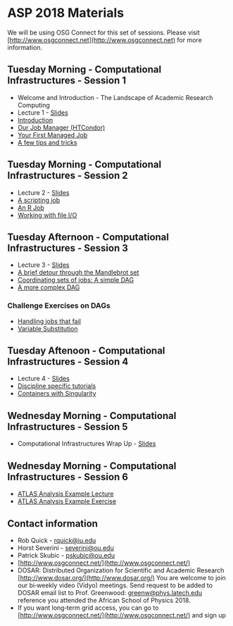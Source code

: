 # ASP 2018 Materials

We will be using OSG Connect for this set of sessions. Please visit [http://www.osgconnect.net](http://www.osgconnect.net) for more information.

## Tuesday Morning - Computational Infrastructures - Session 1

   * Welcome and Introduction - The Landscape of Academic Research Computing
   * Lecture 1 - [Slides](https://github.com/opensciencegrid/dosar/blob/master/docs/ASP2018/Lecture1-ASP2018.pdf)
   * [Introduction](https://github.com/opensciencegrid/dosar/blob/master/docs/ASP2018/01-Introduction.md) 
   * [Our Job Manager (HTCondor)](https://github.com/opensciencegrid/dosar/blob/master/docs/ASP2018/02-OurJobManager.md)
   * [Your First Managed Job](https://github.com/opensciencegrid/dosar/blob/master/docs/ASP2018/03-FirstManagedJob.md)
   * [A few tips and tricks](https://github.com/opensciencegrid/dosar/blob/master/docs/ASP2018/04-TipsandTricks.md)
   
## Tuesday Morning - Computational Infrastructures - Session 2

   * Lecture 2 - [Slides](https://github.com/opensciencegrid/dosar/blob/master/docs/ASP2018/Lecture2-ASP2018.pdf)
   * [A scripting job](https://github.com/opensciencegrid/dosar/blob/master/docs/ASP2018/05-ScriptingJob.md)
   * [An R Job](https://github.com/opensciencegrid/dosar/blob/master/docs/ASP2018/06-RJob.md)
   * [Working with file I/O](https://github.com/opensciencegrid/dosar/blob/master/docs/ASP2018/07-WorkingwithFiles.md)
   
## Tuesday Afternoon - Computational Infrastructures - Session 3

   * Lecture 3 - [Slides](https://github.com/opensciencegrid/dosar/blob/master/docs/ASP2018/Lecture3-ASP2018.pdf)
   * [A brief detour through the Mandlebrot set](https://github.com/opensciencegrid/dosar/blob/master/docs/ASP2018/08-Mandlebrot.md)
   * [Coordinating sets of jobs: A simple DAG](https://github.com/opensciencegrid/dosar/blob/master/docs/ASP2018/09-SimpleDAG.md)
   * [A more complex DAG](https://github.com/opensciencegrid/dosar/blob/master/docs/ASP2018/10-ComplexDAG.md)
   
### Challenge Exercises on DAGs

   * [Handling jobs that fail](https://github.com/opensciencegrid/dosar/blob/master/docs/ASP2018/11-HandlingFailure.md)
   * [Variable Substitution](https://github.com/opensciencegrid/dosar/blob/master/docs/ASP2018/12-VariableSubstitution.md)
   
## Tuesday Aftenoon - Computational Infrastructures - Session 4

   * Lecture 4 - [Slides](https://github.com/opensciencegrid/dosar/blob/master/docs/ASP2018/Lecture4-ASP2018.pdf)
   * [Discipline specific tutorials](https://github.com/opensciencegrid/dosar/blob/master/docs/ASP2018/13-DisciplineTutorials.md)
   * [Containers with Singularity](https://github.com/opensciencegrid/dosar/blob/master/docs/ASP2018/14-Containers.md)
   
## Wednesday Morning - Computational Infrastructures - Session 5
   * Computational Infrastructures Wrap Up - [Slides](https://github.com/opensciencegrid/dosar/blob/master/docs/ASP2018/Lecture5-ASP2018.pdf)
   
## Wednesday Morning - Computational Infrastructures - Session 6
   * [ATLAS Analysis Example Lecture](https://github.com/opensciencegrid/dosar/blob/master/docs/ASP2018/Intro_Anal_Ex.pptx.pdf)
   * [ATLAS Analysis Example Exercise](https://github.com/opensciencegrid/dosar/blob/master/docs/ASP2018/AnalysisExample.md)
   
## Contact information

   * Rob Quick - rquick@iu.edu
   * Horst Severini - severini@ou.edu
   * Patrick Skubic - pskubic@ou.edu
   * [http://www.osgconnect.net/](http://www.osgconnect.net/)
   * DOSAR: Distributed Organization for Scientific and Academic Research [http://www.dosar.org/](http://www.dosar.org/) You are welcome to join our bi‐weekly video (Vidyo) meetings. Send request to be added to DOSAR email list to Prof. Greenwood: greenw@phys.latech.edu reference you attended the African School of Physics 2018.
   * If you want long‐term grid access, you can go to [http://www.osgconnect.net/](http://www.osgconnect.net/) and sign up
